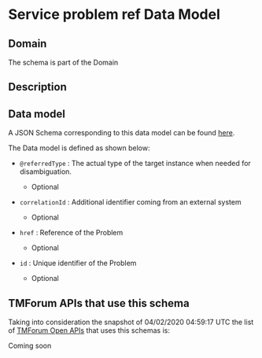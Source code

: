# Service problem ref Data Model

## Domain

The  schema is part of the  Domain

## Description



## Data model

A JSON Schema corresponding to this data model can be found
[here](https://github.com/tmforum-rand/schemas/blob/candidates/Service/ServiceProblemRef.schema.json).

The Data model is defined as shown below:

- `@referredType` : The actual type of the target instance when needed for disambiguation.

  - Optional


- `correlationId` : Additional identifier coming from an external system

  - Optional


- `href` : Reference of the Problem

  - Optional


- `id` : Unique identifier of the Problem

  - Optional






## TMForum APIs that use this schema

Taking into consideration the snapshot of 04/02/2020 04:59:17 UTC the list of [TMForum Open APIs](https://www.tmforum.org/open-apis/) that uses this schemas is:

Coming soon